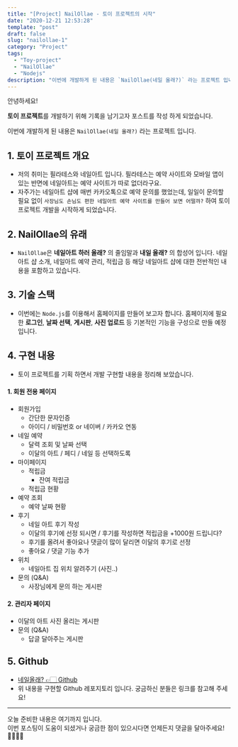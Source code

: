 ```yaml
---
title: "[Project] NailOllae - 토이 프로젝트의 시작"
date: "2020-12-21 12:53:28"
template: "post"
draft: false
slug: "nailollae-1"
category: "Project"
tags:
  - "Toy-project"
  - "NailOllae"
  - "Nodejs"
description: "이번에 개발하게 된 내용은 `NailOllae(네일 올래?)` 라는 프로젝트 입니다."
---
```


안녕하세요!

**토이 프로젝트**를 개발하기 위해 기록을 남기고자 포스트를 작성 하게 되었습니다.

이번에 개발하게 된 내용은 `NailOllae(네일 올래?)` 라는 프로젝트 입니다.  


## 1. 토이 프로젝트 개요
- 저의 취미는 필라테스와 네일아트 입니다. 필라테스는 예약 사이트와 모바일 앱이 있는 반면에 네일아트는 예약 사이트가 따로 없더라구요.
- 자주가는 네일아트 샵에 매번 카카오톡으로 예약 문의를 했었는데, 일일이 문의할 필요 없이 `사장님도 손님도 편한 네일아트 예약 사이트를 만들어 보면 어떨까?` 하여 토이 프로젝트 개발을 시작하게 되었습니다.   



## 2. NailOllae의 유래
- `NailOllae`은 **네일아트 하러 올래?** 의 줄임말과 **내일 올래?** 의 합성어 입니다. 네일아트 샵 소개, 네일아트 예약 관리, 적립금 등 해당 네일아트 샵에 대한 전반적인 내용을 포함하고 있습니다.


## 3. 기술 스택
- 이번에는 `Node.js`를 이용해서 홈페이지를 만들어 보고자 합니다. 홈페이지에 필요한 **로그인**, **날짜 선택**, **게시판**, **사진 업로드** 등 기본적인 기능을 구성으로 만들 예정 입니다.


## 4. 구현 내용
- 토이 프로젝트를 기획 하면서 개발 구현할 내용을 정리해 보았습니다.

#### 1. 회원 전용 페이지
- 회원가입
  - 간단한 문자인증
  - 아이디 / 비밀번호 or 네이버 / 카카오 연동
- 네일 예약
  - 달력 조회 및 날짜 선택
  - 이달의 아트 / 페디 / 네일 등 선택하도록
- 마이페이지
  - 적립금
    - 잔여 적립금
  - 적립금 현황
- 예약 조회
  - 예약 날짜 현황
- 후기
  - 네일 아트 후기 작성
  - 이달의 후기에 선정 되시면 / 후기를 작성하면 적립금을 +1000원 드립니다?
  - 후기를 올려서 좋아요나 댓글이 많이 달리면 이달의 후기로 선정
  - 좋아요 / 댓글 기능 추가
- 위치
  - 네일아트 집 위치 알려주기 (사진..)
- 문의 (Q&A)
  - 사장님에게 문의 하는 게시판
  
#### 2. 관리자 페이지
- 이달의 아트 사진 올리는 게시판
- 문의 (Q&A)
   - 답글 달아주는 게시판
   

## 5. Github
- [네일올래? 👉🏻 Github](https://github.com/shinsangeun/Nail-Ollae)
- 위 내용을 구현할 Github 레포지토리 입니다. 궁금하신 분들은 링크를 참고해 주세요!

-----

오늘 준비한 내용은 여기까지 입니다.  
이번 포스팅이 도움이 되셨거나 궁금한 점이 있으시다면 언제든지 댓글을 달아주세요!🙋🏻‍♀️✨   

